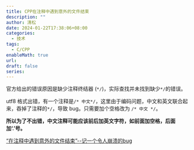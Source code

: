 ```yaml
---
title: CPP在注释中遇到意外的文件结束
description: ""
author: 清松
date: 2024-01-22T17:38:06+08:00
categories:
  - 技术
tags:
  - C/CPP
enableMath: true
url: 
draft: false
series:
---
```

官方给出的错误原因是缺少注释终结器 (`*/`)，实际查找并未找到缺少`*/`的错误。

utf8 格式出错，有一个注释是`/* 中文*/`，这里由于编码问题，中文和英文联合起来，吞掉了注释的`*/`，导致 bug。只需要加个空格改为 `/* 中文 */`。

**所以为了不出错，中文注释可能应该前后加英文字符，如前面加空格，后面加‘.’号。**

[“在注释中遇到意外的文件结束”--记一个令人崩溃的bug](https://www.cnblogs.com/huipengly/p/10473288.html)